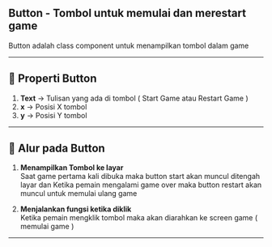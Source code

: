 ## **Button - Tombol untuk memulai dan merestart game**  

Button adalah class component untuk menampilkan tombol dalam game

---

## **📌 Properti Button**  

1. **Text** → Tulisan yang ada di tombol ( Start Game atau Restart Game ) 
2. **x** → Posisi X tombol  
3. **y** → Posisi Y tombol 

---

## **🔀 Alur pada Button**  

1. **Menampilkan Tombol ke layar**  
    Saat game pertama kali dibuka maka button start akan muncul ditengah layar dan Ketika pemain mengalami game over maka button restart akan muncul untuk memulai ulang game

2. **Menjalankan fungsi ketika diklik**  
    Ketika pemain mengklik tombol maka akan diarahkan ke screen game ( memulai game )  

---